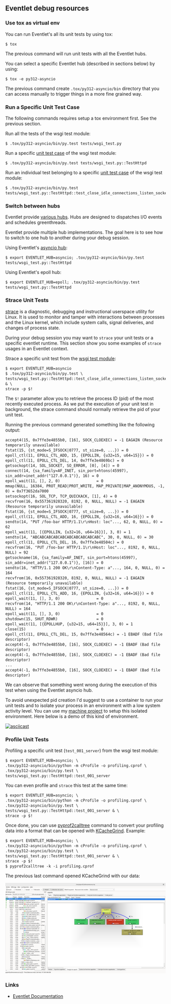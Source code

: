 ## Eventlet debug resources

### Use tox as virtual env

You can run Eventlet's all its unit tests by using tox:

```
$ tox
```

The previous command will run unit tests with all the Eventlet hubs.

You can select a specific Eventlet hub (described in sections below) by using:

```
$ tox -e py312-asyncio
```

The previous command create `.tox/py312-asyncio/bin` directory that you
can access manually to trigger things in a more fine grained way.

### Run a Specific Unit Test Case

The following commands requires setup a tox environment first. See the
previous section.

Run all the tests of the wsgi test module:

```shell
$ .tox/py312-asyncio/bin/py.test tests/wsgi_test.py
```

Run a specific [unit test case](https://docs.python.org/3/library/unittest.html#unittest.TestCase) of the wsgi test module:

```shell
$ .tox/py312-asyncio/bin/py.test tests/wsgi_test.py::TestHttpd
```

Run an individual test belonging to a specific [unit test case](https://docs.python.org/3/library/unittest.html#unittest.TestCase) of the wsgi test module:

```shell
$ .tox/py312-asyncio/bin/py.test tests/wsgi_test.py::TestHttpd::test_close_idle_connections_listen_socket_closed
```

### Switch between hubs

Eventlet provide [various hubs](https://eventlet.readthedocs.io/en/latest/hubs.html). Hubs are designed to dispatches I/O events and schedules greenthreads.

Eventlet provide multiple hub implementations. The goal here is to see how to switch to one hub to another during your debug session.

Using Eventlet's [asyncio hub](https://eventlet.readthedocs.io/en/latest/migration.html#step-1-switch-to-the-asyncio-hub):

```shell
$ export EVENTLET_HUB=asyncio; .tox/py312-asyncio/bin/py.test tests/wsgi_test.py::TestHttpd
```

Using Eventlet's epoll hub:

```shell
$ export EVENTLET_HUB=epoll; .tox/py312-asyncio/bin/py.test tests/wsgi_test.py::TestHttpd
```

### Strace Unit Tests

[strace](https://strace.io/) is a diagnostic, debugging and
instructional userspace utility for Linux. It is used to monitor
and tamper with interactions between processes and the Linux kernel,
which include system calls, signal deliveries, and changes of process
state.

During your debug session you may want to `strace` your unit tests or a specific eventlet runtime. This section show you some examples of `strace` usages in an Eventlet context.

Strace a specific unit test from the [wsgi test module](https://github.com/eventlet/eventlet/blob/master/tests/wsgi_test.py):

```shell
$ export EVENTLET_HUB=asyncio
$ .tox/py312-asyncio/bin/py.test \
tests/wsgi_test.py::TestHttpd::test_close_idle_connections_listen_socket_closed  & \
strace -p $!
```

The `$!` parameter allow you to retrieve the process ID (pid) of the most recently executed process. As we put the execution of your unit test in background, the strace command should normally retrieve the pid of your unit test.

Running the previous command generated something like the following output:

```
accept4(15, 0x7ffe3e4855b0, [16], SOCK_CLOEXEC) = -1 EAGAIN (Resource temporarily unavailable)
fstat(15, {st_mode=S_IFSOCK|0777, st_size=0, ...}) = 0
epoll_ctl(11, EPOLL_CTL_ADD, 15, {EPOLLIN, {u32=15, u64=15}}) = 0
epoll_ctl(11, EPOLL_CTL_DEL, 14, 0x7ffe3e4869bc) = 0
getsockopt(14, SOL_SOCKET, SO_ERROR, [0], [4]) = 0
connect(14, {sa_family=AF_INET, sin_port=htons(45997), sin_addr=inet_addr("127.0.0.1")}, 16) = 0
epoll_wait(11, [], 2, 0)                = 0
mmap(NULL, 16384, PROT_READ|PROT_WRITE, MAP_PRIVATE|MAP_ANONYMOUS, -1, 0) = 0x7f3652da7000
setsockopt(16, SOL_TCP, TCP_QUICKACK, [1], 4) = 0
recvfrom(16, 0x557361928320, 8192, 0, NULL, NULL) = -1 EAGAIN (Resource temporarily unavailable)
fstat(16, {st_mode=S_IFSOCK|0777, st_size=0, ...}) = 0
epoll_ctl(11, EPOLL_CTL_ADD, 16, {EPOLLIN, {u32=16, u64=16}}) = 0
sendto(14, "PUT /foo-bar HTTP/1.1\r\nHost: loc"..., 62, 0, NULL, 0) = 62
epoll_wait(11, [{EPOLLIN, {u32=16, u64=16}}], 3, 0) = 1
sendto(14, "ABCABCABCABCABCABCABCABCABCABC", 30, 0, NULL, 0) = 30
epoll_ctl(11, EPOLL_CTL_DEL, 16, 0x7ffe3e48504c) = 0
recvfrom(16, "PUT /foo-bar HTTP/1.1\r\nHost: loc"..., 8192, 0, NULL, NULL) = 92
getsockname(16, {sa_family=AF_INET, sin_port=htons(45997), sin_addr=inet_addr("127.0.0.1")}, [16]) = 0
sendto(16, "HTTP/1.1 200 OK\r\nContent-Type: a"..., 164, 0, NULL, 0) = 164
recvfrom(16, 0x557361928320, 8192, 0, NULL, NULL) = -1 EAGAIN (Resource temporarily unavailable)
fstat(16, {st_mode=S_IFSOCK|0777, st_size=0, ...}) = 0
epoll_ctl(11, EPOLL_CTL_ADD, 16, {EPOLLIN, {u32=16, u64=16}}) = 0
epoll_wait(11, [], 3, 0)                = 0
recvfrom(14, "HTTP/1.1 200 OK\r\nContent-Type: a"..., 8192, 0, NULL, NULL) = 164
epoll_wait(11, [], 3, 0)                = 0
shutdown(15, SHUT_RDWR)                 = 0
epoll_wait(11, [{EPOLLHUP, {u32=15, u64=15}}], 3, 0) = 1
close(15)                               = 0
epoll_ctl(11, EPOLL_CTL_DEL, 15, 0x7ffe3e48564c) = -1 EBADF (Bad file descriptor)
accept4(-1, 0x7ffe3e4855b0, [16], SOCK_CLOEXEC) = -1 EBADF (Bad file descriptor)
accept4(-1, 0x7ffe3e4855b0, [16], SOCK_CLOEXEC) = -1 EBADF (Bad file descriptor)
...
accept4(-1, 0x7ffe3e4855b0, [16], SOCK_CLOEXEC) = -1 EBADF (Bad file descriptor)
```

We can observe that something went wrong during the execution of this test
when using the Eventlet asyncio hub.

To avoid unexpected pid creation I'd suggest to use a container to run your unit tests and to isolate your process in an environment with a low system activity level. You can use my [machine project](https://github.com/4383/machine) to setup this isolated environment. Here below is a demo of this kind of environment.

[![asciicast](https://asciinema.org/a/0e7cLRsHiNJlBQdlIgdkApAsU.svg)](https://asciinema.org/a/0e7cLRsHiNJlBQdlIgdkApAsU)

### Profile Unit Tests

Profiling a specific unit test (`test_001_server`) from the wsgi test module:

```
$ export EVENTLET_HUB=asyncio; \
.tox/py312-asyncio/bin/python -m cProfile -o profiling.cprof \
.tox/py312-asyncio/bin/py.test \
tests/wsgi_test.py::TestHttpd::test_001_server
```

You can even profile and `strace` this test at the same time:

```
$ export EVENTLET_HUB=asyncio; \
.tox/py312-asyncio/bin/python -m cProfile -o profiling.cprof \
.tox/py312-asyncio/bin/py.test \
tests/wsgi_test.py::TestHttpd::test_001_server & \
strace -p $!
```

Once done, you can use [pyprof2calltree](https://pypi.org/project/pyprof2calltree/)
command to convert your profiling data into a format that can be opened with
[KCacheGrind](https://kcachegrind.github.io/html/Home.html). Example:

```
$ export EVENTLET_HUB=asyncio; \
.tox/py312-asyncio/bin/python -m cProfile -o profiling.cprof \
.tox/py312-asyncio/bin/py.test \
tests/wsgi_test.py::TestHttpd::test_001_server & \
strace -p $!
$ pyprof2calltree -k -i profiling.cprof
```

The previous last command opened KCacheGrind with our data:

![KCacheGrind of eventlet unit test](kcachegrind-eventlet.png "KCacheGrind of eventlet unit test")


### Links

- [Eventlet Documentation](https://eventlet.readthedocs.io/)

